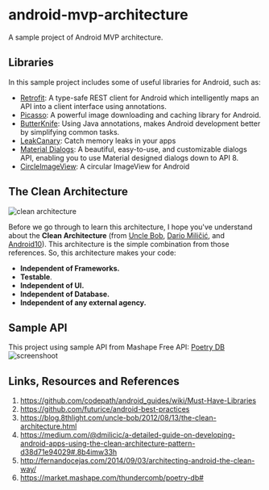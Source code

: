 # android-mvp-architecture
A sample project of Android MVP architecture.

## Libraries
In this sample project includes some of useful libraries for Android, such as:
- [Retrofit](http://square.github.io/retrofit/): A type-safe REST client for Android which intelligently maps an API into a client interface using annotations.
- [Picasso](http://square.github.io/picasso/): A powerful image downloading and caching library for Android.
- [ButterKnife](http://jakewharton.github.io/butterknife/): Using Java annotations, makes Android development better by simplifying common tasks.
- [LeakCanary](http://github.com/square/leakcanary): Catch memory leaks in your apps
- [Material Dialogs](http://github.com/afollestad/material-dialogs): A beautiful, easy-to-use, and customizable dialogs API, enabling you to use Material designed dialogs down to API 8.
- [CircleImageView](http://github.com/hdodenhof/CircleImageView): A circular ImageView for Android

## The Clean Architecture
![clean architecture](https://blog.8thlight.com/assets/posts/2012-08-13-the-clean-architecture/CleanArchitecture-81565aba46f035911a5018e77a0f2d4e.jpg)

Before we go through to learn this architecture, I hope you've understand about the **Clean Architecture** (from [Uncle Bob](https://blog.8thlight.com/uncle-bob/2012/08/13/the-clean-architecture.html), [Dario Miličić](https://medium.com/@dmilicic/a-detailed-guide-on-developing-android-apps-using-the-clean-architecture-pattern-d38d71e94029#.8b4imw33h), and [Android10](http://fernandocejas.com/2014/09/03/architecting-android-the-clean-way/)). This architecture is the simple combination from those references. So, this architecture makes your code:
- **Independent of Frameworks.**
- **Testable**.
- **Independent of UI.**
- **Independent of Database.**
- **Independent of any external agency.**

## Sample API
This project using sample API from Mashape Free API: [Poetry DB](https://market.mashape.com/thundercomb/poetry-db#)
![screenshoot](https://cloud.githubusercontent.com/assets/5654040/15206486/cde22fc2-1849-11e6-95eb-8bbf16828da0.png)

## Links, Resources and References
1. https://github.com/codepath/android_guides/wiki/Must-Have-Libraries
2. https://github.com/futurice/android-best-practices
3. https://blog.8thlight.com/uncle-bob/2012/08/13/the-clean-architecture.html
4. https://medium.com/@dmilicic/a-detailed-guide-on-developing-android-apps-using-the-clean-architecture-pattern-d38d71e94029#.8b4imw33h
5. http://fernandocejas.com/2014/09/03/architecting-android-the-clean-way/
6. https://market.mashape.com/thundercomb/poetry-db#
